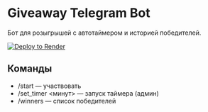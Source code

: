 # Giveaway Telegram Bot

Бот для розыгрышей с автотаймером и историей победителей.

[![Deploy to Render](https://render.com/images/deploy-to-render-button.svg)](https://render.com/deploy?repo=https://github.com/vitasan666-del/giveaway-telegram-bot)

## Команды

- /start — участвовать
- /set_timer <минут> — запуск таймера (админ)
- /winners — список победителей
